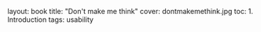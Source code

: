 layout: book
title: "Don't make me think"
cover: dontmakemethink.jpg
toc: 1. Introduction
tags: usability